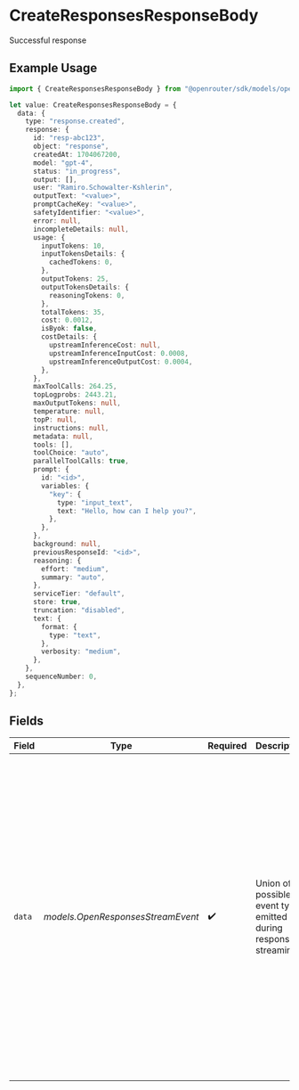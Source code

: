 # CreateResponsesResponseBody

Successful response

## Example Usage

```typescript
import { CreateResponsesResponseBody } from "@openrouter/sdk/models/operations";

let value: CreateResponsesResponseBody = {
  data: {
    type: "response.created",
    response: {
      id: "resp-abc123",
      object: "response",
      createdAt: 1704067200,
      model: "gpt-4",
      status: "in_progress",
      output: [],
      user: "Ramiro.Schowalter-Kshlerin",
      outputText: "<value>",
      promptCacheKey: "<value>",
      safetyIdentifier: "<value>",
      error: null,
      incompleteDetails: null,
      usage: {
        inputTokens: 10,
        inputTokensDetails: {
          cachedTokens: 0,
        },
        outputTokens: 25,
        outputTokensDetails: {
          reasoningTokens: 0,
        },
        totalTokens: 35,
        cost: 0.0012,
        isByok: false,
        costDetails: {
          upstreamInferenceCost: null,
          upstreamInferenceInputCost: 0.0008,
          upstreamInferenceOutputCost: 0.0004,
        },
      },
      maxToolCalls: 264.25,
      topLogprobs: 2443.21,
      maxOutputTokens: null,
      temperature: null,
      topP: null,
      instructions: null,
      metadata: null,
      tools: [],
      toolChoice: "auto",
      parallelToolCalls: true,
      prompt: {
        id: "<id>",
        variables: {
          "key": {
            type: "input_text",
            text: "Hello, how can I help you?",
          },
        },
      },
      background: null,
      previousResponseId: "<id>",
      reasoning: {
        effort: "medium",
        summary: "auto",
      },
      serviceTier: "default",
      store: true,
      truncation: "disabled",
      text: {
        format: {
          type: "text",
        },
        verbosity: "medium",
      },
    },
    sequenceNumber: 0,
  },
};
```

## Fields

| Field                                                                                                                                                                                                                                                                                                                                                                                                                 | Type                                                                                                                                                                                                                                                                                                                                                                                                                  | Required                                                                                                                                                                                                                                                                                                                                                                                                              | Description                                                                                                                                                                                                                                                                                                                                                                                                           | Example                                                                                                                                                                                                                                                                                                                                                                                                               |
| --------------------------------------------------------------------------------------------------------------------------------------------------------------------------------------------------------------------------------------------------------------------------------------------------------------------------------------------------------------------------------------------------------------------- | --------------------------------------------------------------------------------------------------------------------------------------------------------------------------------------------------------------------------------------------------------------------------------------------------------------------------------------------------------------------------------------------------------------------- | --------------------------------------------------------------------------------------------------------------------------------------------------------------------------------------------------------------------------------------------------------------------------------------------------------------------------------------------------------------------------------------------------------------------- | --------------------------------------------------------------------------------------------------------------------------------------------------------------------------------------------------------------------------------------------------------------------------------------------------------------------------------------------------------------------------------------------------------------------- | --------------------------------------------------------------------------------------------------------------------------------------------------------------------------------------------------------------------------------------------------------------------------------------------------------------------------------------------------------------------------------------------------------------------- |
| `data`                                                                                                                                                                                                                                                                                                                                                                                                                | *models.OpenResponsesStreamEvent*                                                                                                                                                                                                                                                                                                                                                                                     | :heavy_check_mark:                                                                                                                                                                                                                                                                                                                                                                                                    | Union of all possible event types emitted during response streaming                                                                                                                                                                                                                                                                                                                                                   | {<br/>"type": "response.created",<br/>"response": {<br/>"id": "resp-abc123",<br/>"object": "response",<br/>"created_at": 1704067200,<br/>"model": "gpt-4",<br/>"status": "in_progress",<br/>"output": [],<br/>"tools": [],<br/>"tool_choice": "auto",<br/>"parallel_tool_calls": true,<br/>"error": null,<br/>"incomplete_details": null,<br/>"metadata": null,<br/>"instructions": null,<br/>"temperature": null,<br/>"top_p": null,<br/>"max_output_tokens": null<br/>},<br/>"sequence_number": 0<br/>} |